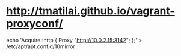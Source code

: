 # http://tmatilai.github.io/vagrant-proxyconf/

echo 'Acquire::http { Proxy "http://10.0.2.15:3142"; };' > /etc/apt/apt.conf.d/10mirror